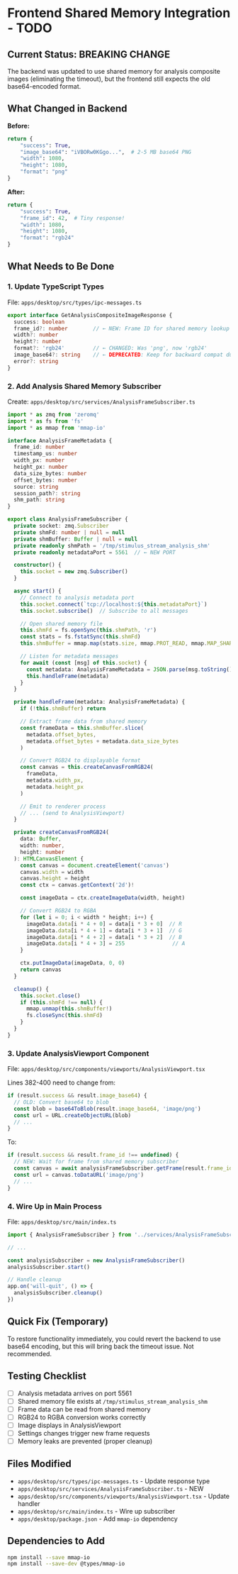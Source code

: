# Frontend Shared Memory Integration - TODO

## Current Status: BREAKING CHANGE

The backend was updated to use shared memory for analysis composite images (eliminating the timeout), but the frontend still expects the old base64-encoded format.

## What Changed in Backend

**Before:**
```python
return {
    "success": True,
    "image_base64": "iVBORw0KGgo...",  # 2-5 MB base64 PNG
    "width": 1080,
    "height": 1080,
    "format": "png"
}
```

**After:**
```python
return {
    "success": True,
    "frame_id": 42,  # Tiny response!
    "width": 1080,
    "height": 1080,
    "format": "rgb24"
}
```

## What Needs to Be Done

### 1. Update TypeScript Types

File: `apps/desktop/src/types/ipc-messages.ts`

```typescript
export interface GetAnalysisCompositeImageResponse {
  success: boolean
  frame_id?: number        // ← NEW: Frame ID for shared memory lookup
  width?: number
  height?: number
  format?: 'rgb24'         // ← CHANGED: Was 'png', now 'rgb24'
  image_base64?: string    // ← DEPRECATED: Keep for backward compat during migration
  error?: string
}
```

### 2. Add Analysis Shared Memory Subscriber

Create: `apps/desktop/src/services/AnalysisFrameSubscriber.ts`

```typescript
import * as zmq from 'zeromq'
import * as fs from 'fs'
import * as mmap from 'mmap-io'

interface AnalysisFrameMetadata {
  frame_id: number
  timestamp_us: number
  width_px: number
  height_px: number
  data_size_bytes: number
  offset_bytes: number
  source: string
  session_path?: string
  shm_path: string
}

export class AnalysisFrameSubscriber {
  private socket: zmq.Subscriber
  private shmFd: number | null = null
  private shmBuffer: Buffer | null = null
  private readonly shmPath = '/tmp/stimulus_stream_analysis_shm'
  private readonly metadataPort = 5561  // ← NEW PORT

  constructor() {
    this.socket = new zmq.Subscriber()
  }

  async start() {
    // Connect to analysis metadata port
    this.socket.connect(`tcp://localhost:${this.metadataPort}`)
    this.socket.subscribe()  // Subscribe to all messages

    // Open shared memory file
    this.shmFd = fs.openSync(this.shmPath, 'r')
    const stats = fs.fstatSync(this.shmFd)
    this.shmBuffer = mmap.map(stats.size, mmap.PROT_READ, mmap.MAP_SHARED, this.shmFd)

    // Listen for metadata messages
    for await (const [msg] of this.socket) {
      const metadata: AnalysisFrameMetadata = JSON.parse(msg.toString())
      this.handleFrame(metadata)
    }
  }

  private handleFrame(metadata: AnalysisFrameMetadata) {
    if (!this.shmBuffer) return

    // Extract frame data from shared memory
    const frameData = this.shmBuffer.slice(
      metadata.offset_bytes,
      metadata.offset_bytes + metadata.data_size_bytes
    )

    // Convert RGB24 to displayable format
    const canvas = this.createCanvasFromRGB24(
      frameData,
      metadata.width_px,
      metadata.height_px
    )

    // Emit to renderer process
    // ... (send to AnalysisViewport)
  }

  private createCanvasFromRGB24(
    data: Buffer,
    width: number,
    height: number
  ): HTMLCanvasElement {
    const canvas = document.createElement('canvas')
    canvas.width = width
    canvas.height = height
    const ctx = canvas.getContext('2d')!

    const imageData = ctx.createImageData(width, height)

    // Convert RGB24 to RGBA
    for (let i = 0; i < width * height; i++) {
      imageData.data[i * 4 + 0] = data[i * 3 + 0]  // R
      imageData.data[i * 4 + 1] = data[i * 3 + 1]  // G
      imageData.data[i * 4 + 2] = data[i * 3 + 2]  // B
      imageData.data[i * 4 + 3] = 255               // A
    }

    ctx.putImageData(imageData, 0, 0)
    return canvas
  }

  cleanup() {
    this.socket.close()
    if (this.shmFd !== null) {
      mmap.unmap(this.shmBuffer!)
      fs.closeSync(this.shmFd)
    }
  }
}
```

### 3. Update AnalysisViewport Component

File: `apps/desktop/src/components/viewports/AnalysisViewport.tsx`

Lines 382-400 need to change from:

```typescript
if (result.success && result.image_base64) {
  // OLD: Convert base64 to blob
  const blob = base64ToBlob(result.image_base64, 'image/png')
  const url = URL.createObjectURL(blob)
  // ...
}
```

To:

```typescript
if (result.success && result.frame_id !== undefined) {
  // NEW: Wait for frame from shared memory subscriber
  const canvas = await analysisFrameSubscriber.getFrame(result.frame_id)
  const url = canvas.toDataURL('image/png')
  // ...
}
```

### 4. Wire Up in Main Process

File: `apps/desktop/src/main/index.ts`

```typescript
import { AnalysisFrameSubscriber } from '../services/AnalysisFrameSubscriber'

// ...

const analysisSubscriber = new AnalysisFrameSubscriber()
analysisSubscriber.start()

// Handle cleanup
app.on('will-quit', () => {
  analysisSubscriber.cleanup()
})
```

## Quick Fix (Temporary)

To restore functionality immediately, you could revert the backend to use base64 encoding, but this will bring back the timeout issue. Not recommended.

## Testing Checklist

- [ ] Analysis metadata arrives on port 5561
- [ ] Shared memory file exists at `/tmp/stimulus_stream_analysis_shm`
- [ ] Frame data can be read from shared memory
- [ ] RGB24 to RGBA conversion works correctly
- [ ] Image displays in AnalysisViewport
- [ ] Settings changes trigger new frame requests
- [ ] Memory leaks are prevented (proper cleanup)

## Files Modified

- `apps/desktop/src/types/ipc-messages.ts` - Update response type
- `apps/desktop/src/services/AnalysisFrameSubscriber.ts` - NEW
- `apps/desktop/src/components/viewports/AnalysisViewport.tsx` - Update handler
- `apps/desktop/src/main/index.ts` - Wire up subscriber
- `apps/desktop/package.json` - Add `mmap-io` dependency

## Dependencies to Add

```bash
npm install --save mmap-io
npm install --save-dev @types/mmap-io
```

